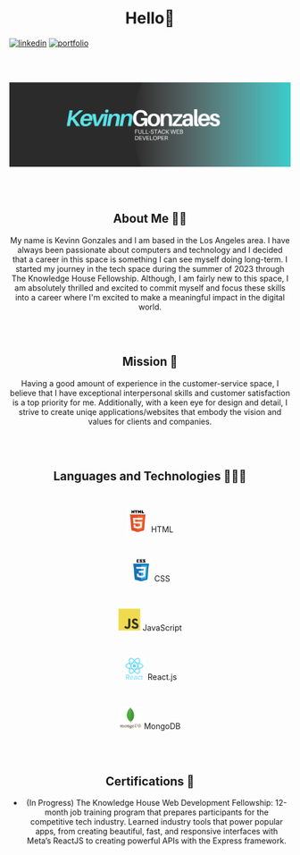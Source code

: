 
<h1 align="center"> Hello👋 </h1>

[![linkedin](https://img.shields.io/badge/LinkedIn-0077B5?style=for-the-badge&logo=linkedin&logoColor=white)](https://www.linkedin.com/in/kevinngonzales)
[![portfolio](https://img.shields.io/badge/Portfolio-255E63?style=for-the-badge&logo=About.me&logoColor=white)](https://kevinngonzales.github.io/kevinn-react-portfolio/)

</br>
</br>

![banner](images/kevinngonzales-banner.png)



</br>
</br>

<h2 align="center">About Me 🏃🏻</h2>
<p align="center"> My name is Kevinn Gonzales and I am based in the Los Angeles area. I have always been passionate about computers and technology and I decided that a career in this space is something I can see myself doing long-term. I started my journey in the tech space during the summer of 2023 through The Knowledge House Fellowship. Although, I am fairly new to this space, I am absolutely thrilled and excited to commit myself and focus these skills into a career where I'm excited to make a meaningful impact in the digital world. 
</p>

</br>
</br>

<h2 align="center">Mission 🚀</h2>
<p align="center"> Having a good amount of experience in the customer-service space, I believe that I have exceptional interpersonal skills and customer satisfaction is a top priority for me. Additionally, with a keen eye for design and detail, I strive to create uniqe applications/websites that embody the vision and values for clients and companies. 
</p>

</br>
</br>

<h2 align="center">Languages and Technologies 🧑🏻‍💻️</h2>

</br>

<p align="center">
<img src="https://raw.githubusercontent.com/devicons/devicon/master/icons/html5/html5-original-wordmark.svg" alt="html5" width="40" height="40"/> HTML  
</p>

</br>

<p align="center">
<img src="https://raw.githubusercontent.com/devicons/devicon/master/icons/css3/css3-original-wordmark.svg" alt="css3" width="40" height="40"/> CSS  
  </p>

</br>
  
<p align="center">
<img src="https://raw.githubusercontent.com/devicons/devicon/master/icons/javascript/javascript-original.svg" alt="javascript" width="40" height="40"/> JavaScript  
  </p>

</br>
  
<p align="center">
<img src="https://raw.githubusercontent.com/devicons/devicon/master/icons/react/react-original-wordmark.svg" alt="react" width="40" height="40"/> React.js  
  </p>

</br>
  
<p align="center">
<img src="https://raw.githubusercontent.com/devicons/devicon/master/icons/mongodb/mongodb-original-wordmark.svg" alt="mongodb" width="40" height="40"/> MongoDB  
</p>

</br>
</br>

<h2 align="center">Certifications 📃</h2> 

<ul align="center"> 
  <li>(In Progress) The Knowledge House Web Development Fellowship:
12-month job training program that prepares participants for the competitive tech industry. Learned industry tools that power popular apps, from creating beautiful, fast, and responsive interfaces with Meta’s ReactJS to creating powerful APIs with the Express framework.
</li>
</ul>







